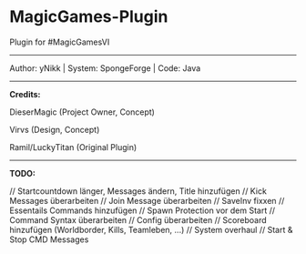 # MagicGames-Plugin
Plugin for #MagicGamesVI

-------------------

Author: yNikk |
System: SpongeForge |
Code: Java

-------------------

**Credits:**

DieserMagic (Project Owner, Concept)

Virvs (Design, Concept)

Ramil/LuckyTitan (Original Plugin)

-------------------

**TODO:**

// Startcountdown länger, Messages ändern, Title hinzufügen
// Kick Messages überarbeiten
// Join Message überarbeiten
// SaveInv fixxen
// Essentails Commands hinzufügen
// Spawn Protection vor dem Start
// Command Syntax überarbeiten
// Config überarbeiten
// Scoreboard hinzufügen (Worldborder, Kills, Teamleben, ...)
// System overhaul
// Start & Stop CMD Messages

